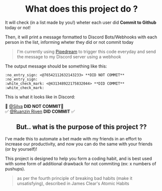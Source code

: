# <center>What does this project do ?</center>

It will check (in a list made by you!) wheter each user did <b> Commit to Github</b> today or not!

Then, it will print a message formatted to Discord Bots/Webhooks with each person in the list, informing wheter they did or not commit today

> I'm currently using [Pipedream](https://pipedream.com) to trigger this code everyday and send the message to my Discord server using a webhook

The output message should be something like this:

```
:no_entry_sign: <@76542112632143233> **DID NOT COMMIT** :no_entry_sign:
:white_check_mark: <@431348922175832044> **DID COMMIT** :white_check_mark:
```

This is what it looks like in Discord:


🚫 [@Silva]() **DID NOT COMMIT**🚫  
✅ [@Ruanzin Riven]() **DID COMMIT**    ✅


## <center>But.. what is the purpose of this project ??</center>

I've made this to automate a bet made with my friends in an effort to increase our productivity, and now you can do the same with your friends (or by yourself)!

This project is designed to help you form a coding habit, and is best used with some form of additional drawback for not commiting (ex: x numbers of pushups).
> as per the fourth principle of breaking bad habits (make it unsatisfying), described in James Clear's Atomic Habits

